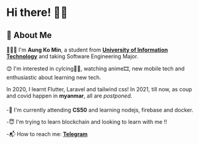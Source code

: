#  Hi there! 👋🏼
## 👺 About Me

🧑🏻‍💻 I'm **Aung Ko Min**, a student from [**University of Information Technology**](https://www.uit.edu.mm/) and taking Software Engineering Major.

😊 I'm interested in cylcing🚴🏻, watching anime🎞, new mobile tech and enthusiastic about learning new tech. 

In 2020, I learnt Flutter, Laravel and tailwind css! In 2021, till now, as coup and covid happen in **myanmar**, all are  *postponed*.

####

-👀 I'm currently attending **CS50** and learning nodejs, firebase and docker.

-😇 I'm trying to learn blockchain and looking to learn with me !!

-📬 How to reach me: [**Telegram**](https://t.me/aung_ko)

